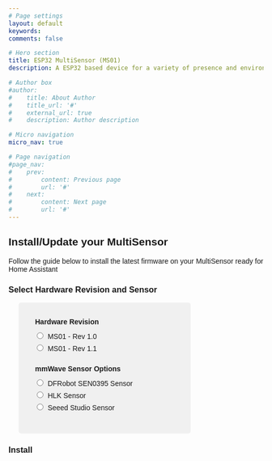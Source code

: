 ```yaml
---
# Page settings
layout: default
keywords:
comments: false

# Hero section
title: ESP32 MultiSensor (MS01)
description: A ESP32 based device for a variety of presence and environmental sensors. 

# Author box
#author:
#    title: About Author
#    title_url: '#'
#    external_url: true
#    description: Author description

# Micro navigation
micro_nav: true

# Page navigation
#page_nav:
#    prev:
#        content: Previous page
#        url: '#'
#    next:
#        content: Next page
#        url: '#'
---
```


<style>
  body {
    font-family: Arial, sans-serif;
  }

  #software-form {
    width: 300px;
    margin-left: 20px;
    padding: 20px;
    background-color: #f0f0f0;
    border-radius: 5px;
  }

  h1 {
    text-align: center;
  }

  fieldset {
    border: none;
    margin: 10px 0;
  }

  legend {
    font-weight: bold;
    margin-bottom: 5px;
  }

  label {
    display: block;
    margin-bottom: 5px;
  }

  input[type="radio"] {
    margin-right: 5px;
  }
</style>

<h2>Install/Update your MultiSensor</h2>
<p>Follow the guide below to install the latest firmware on your MultiSensor ready for Home Assistant</p>

<h3>Select Hardware Revision and Sensor</h3>
<form id="software-form">
  <fieldset>
    <legend>Hardware Revision</legend>
    <label><input type="radio" name="version" value="ms1_rev_1.0"> MS01 - Rev 1.0</label>
    <label><input type="radio" name="version" value="ms1_rev_1.1"> MS01 - Rev 1.1</label>
  </fieldset>

  <fieldset>
    <legend>mmWave Sensor Options</legend>
    <label><input type="radio" name="sensor" value="dfrobot_sen0395"> DFRobot SEN0395 Sensor</label>
    <label><input type="radio" name="sensor" value="hlk_sensor"> HLK Sensor</label>
    <label><input type="radio" name="sensor" value="seeed_studio_sensor"> Seeed Studio Sensor</label>
  </fieldset>
</form>


<h3>Install</h3>
<p class="button-row" align="left">
  <esp-web-install-button></esp-web-install-button>
</p>


<script
  type="module"
  src="https://unpkg.com/esp-web-tools@9/dist/web/install-button.js?module"
></script>

<script>
  const versionRadios = document.getElementsByName("version");
  const sensorRadios = document.getElementsByName("sensor");
  const button = document.querySelector("esp-web-install-button");

  // Add event listeners to version and sensor radios
  for (let i = 0; i < versionRadios.length; i++) {
    versionRadios[i].addEventListener("change", handleSelectionChange);
  }
  for (let i = 0; i < sensorRadios.length; i++) {
    sensorRadios[i].addEventListener("change", handleSelectionChange);
  }

  // Function to handle selection change
  function handleSelectionChange() {
    const selectedVersion = document.querySelector('input[name="version"]:checked').value;
    const selectedSensor = document.querySelector('input[name="sensor"]:checked').value;
    let fileName;

    // Generate the software file name based on selected options
    if (selectedVersion === "ms1_rev_1.0") {
      if (selectedSensor === "dfrobot_sen0395") {
        fileName = "MS1-Rev1.0-SEN0395-manifest.json";
      } else if (selectedSensor === "hlk_sensor") {
        fileName = "MS1-Rev1.0-HLK-manifest.json";
      }
    } else if (selectedVersion === "ms1_rev_1.1") {
      if (selectedSensor === "dfrobot_sen0395") {
        fileName = "MS1-Rev1.1-SEN0395-manifest.json";
      } else if (selectedSensor === "seeed_studio_sensor") {
        fileName = "MS1-Rev1.1-Seeed-manifest.json";
      } else if (selectedSensor === "hlk_sensor") {
        fileName = "MS1-Rev1.1-HLK-manifest.json";
      }
    }

    // Set the manifest attribute of the button
    if (fileName) {
      button.manifest = `./${fileName}`;
    }
  }
</script>